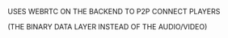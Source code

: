 USES WEBRTC ON THE BACKEND TO P2P CONNECT PLAYERS

(THE BINARY DATA LAYER INSTEAD OF THE AUDIO/VIDEO)

